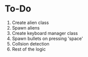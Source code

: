 # To-Do

1. Create alien class
2. Spawn aliens
3. Create keyboard manager class
4. Spawn bullets on pressing 'space'
5. Collsion detection
6. Rest of the logic
